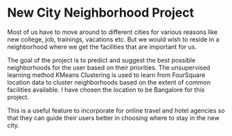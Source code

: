 <h1>New City Neighborhood Project </h1>

Most of us have to move around to different cities for various reasons like new college, job, trainings, vacations etc. But we would wish to reside in a neighborhood where we get the facilities that are important for us.

The goal of the project is to predict and suggest the best possible neighborhoods for the user based on their priorities. The unsupervised learning method KMeans Clustering is used to learn from FourSquare location data to cluster neighborhoods based on the extent of common facilities available. I have chosen the location to be Bangalore for this project.

This is a useful feature to incorporate for online travel and hotel agencies so that they can guide their users better in choosing where to stay in the new city.
